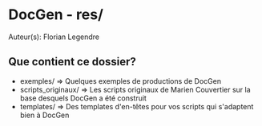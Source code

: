 # DocGen - res/
Auteur(s): Florian Legendre



## Que contient ce dossier?

* exemples/ => Quelques exemples de productions de DocGen
* scripts_originaux/ => Les scripts originaux de Marien Couvertier sur la base desquels DocGen a été construit
* templates/ => Des templates d'en-têtes pour vos scripts qui s'adaptent bien à DocGen
